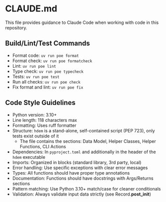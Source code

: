 # CLAUDE.md

This file provides guidance to Claude Code when working with code in this repository.

## Build/Lint/Test Commands

- Format code: `uv run poe format`
- Format check: `uv run poe formatcheck`
- Lint: `uv run poe lint`
- Type check: `uv run poe typecheck`
- Tests: `uv run poe test`
- Run all checks: `uv run poe check`
- Fix format and lint: `uv run poe fix`

## Code Style Guidelines

- Python version: 3.10+
- Line length: 118 characters max
- Formatting: Uses ruff formatter
- Structure: `hdem` is a stand-alone, self-contained script (PEP 723), only tests exist outside of it
  - The file contains the sections: Data Model, Helper Classes, Helper Functions, CLI Actions
- Dependencies: In `pyproject.toml` and additionally in the header of the `hdem` executable
- Imports: Organized in blocks (standard library, 3rd party, local)
- Error handling: Use specific exceptions with clear error messages
- Types: All functions should have proper type annotations
- Documentation: Functions should have docstrings with Args/Returns sections
- Pattern matching: Use Python 3.10+ match/case for cleaner conditionals
- Validation: Always validate input data strictly (see Record.__post_init__)
